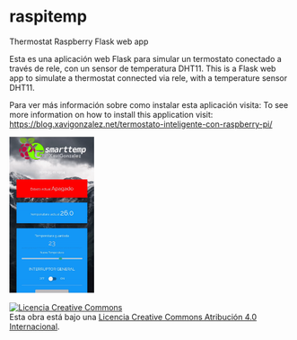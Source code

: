 # raspitemp
Thermostat Raspberry Flask web app

Esta es una aplicación web Flask para simular un termostato conectado a través de rele, con un sensor de temperatura DHT11.
This is a Flask web app to simulate a thermostat connected via rele, with a temperature sensor DHT11.

Para ver más información sobre como instalar esta aplicación visita:
To see more information on how to install this application visit:
https://blog.xavigonzalez.net/termostato-inteligente-con-raspberry-pi/

<img src="smarttemp.gif" width="30%">


<a rel="license" href="http://creativecommons.org/licenses/by/4.0/"><img alt="Licencia Creative Commons" style="border-width:0" src="https://i.creativecommons.org/l/by/4.0/88x31.png" /></a><br />Esta obra está bajo una <a rel="license" href="http://creativecommons.org/licenses/by/4.0/">Licencia Creative Commons Atribución 4.0 Internacional</a>.
